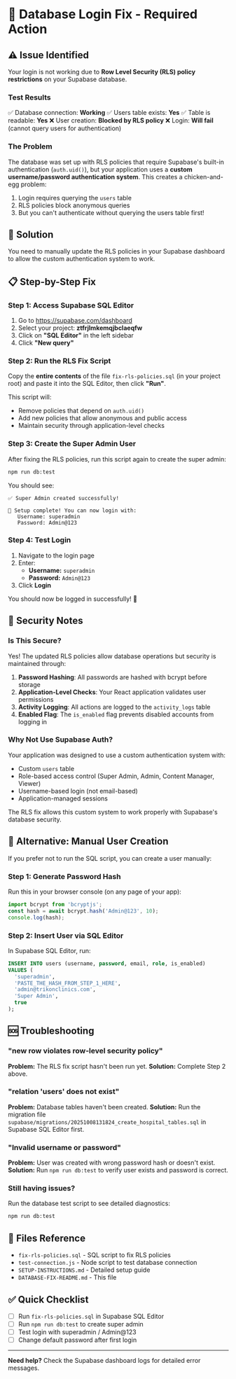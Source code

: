 # 🔧 Database Login Fix - Required Action

## ⚠️ Issue Identified

Your login is not working due to **Row Level Security (RLS) policy restrictions** on your Supabase database.

### Test Results
✅ Database connection: **Working**
✅ Users table exists: **Yes**
✅ Table is readable: **Yes**
❌ User creation: **Blocked by RLS policy**
❌ Login: **Will fail** (cannot query users for authentication)

### The Problem

The database was set up with RLS policies that require Supabase's built-in authentication (`auth.uid()`), but your application uses a **custom username/password authentication system**. This creates a chicken-and-egg problem:

1. Login requires querying the `users` table
2. RLS policies block anonymous queries
3. But you can't authenticate without querying the users table first!

## 🎯 Solution

You need to manually update the RLS policies in your Supabase dashboard to allow the custom authentication system to work.

## 📋 Step-by-Step Fix

### Step 1: Access Supabase SQL Editor

1. Go to https://supabase.com/dashboard
2. Select your project: **ztfrjlmkemqjbclaeqfw**
3. Click on **"SQL Editor"** in the left sidebar
4. Click **"New query"**

### Step 2: Run the RLS Fix Script

Copy the **entire contents** of the file `fix-rls-policies.sql` (in your project root) and paste it into the SQL Editor, then click **"Run"**.

This script will:
- Remove policies that depend on `auth.uid()`
- Add new policies that allow anonymous and public access
- Maintain security through application-level checks

### Step 3: Create the Super Admin User

After fixing the RLS policies, run this script again to create the super admin:

```bash
npm run db:test
```

You should see:
```
✅ Super Admin created successfully!

🎉 Setup complete! You can now login with:
   Username: superadmin
   Password: Admin@123
```

### Step 4: Test Login

1. Navigate to the login page
2. Enter:
   - **Username:** `superadmin`
   - **Password:** `Admin@123`
3. Click **Login**

You should now be logged in successfully! 🎉

## 🔐 Security Notes

### Is This Secure?

Yes! The updated RLS policies allow database operations but security is maintained through:

1. **Password Hashing**: All passwords are hashed with bcrypt before storage
2. **Application-Level Checks**: Your React application validates user permissions
3. **Activity Logging**: All actions are logged to the `activity_logs` table
4. **Enabled Flag**: The `is_enabled` flag prevents disabled accounts from logging in

### Why Not Use Supabase Auth?

Your application was designed to use a custom authentication system with:
- Custom `users` table
- Role-based access control (Super Admin, Admin, Content Manager, Viewer)
- Username-based login (not email-based)
- Application-managed sessions

The RLS fix allows this custom system to work properly with Supabase's database security.

## 📝 Alternative: Manual User Creation

If you prefer not to run the SQL script, you can create a user manually:

### Step 1: Generate Password Hash

Run this in your browser console (on any page of your app):

```javascript
import bcrypt from 'bcryptjs';
const hash = await bcrypt.hash('Admin@123', 10);
console.log(hash);
```

### Step 2: Insert User via SQL Editor

In Supabase SQL Editor, run:

```sql
INSERT INTO users (username, password, email, role, is_enabled)
VALUES (
  'superadmin',
  'PASTE_THE_HASH_FROM_STEP_1_HERE',
  'admin@trikonclinics.com',
  'Super Admin',
  true
);
```

## 🆘 Troubleshooting

### "new row violates row-level security policy"
**Problem:** The RLS fix script hasn't been run yet.
**Solution:** Complete Step 2 above.

### "relation 'users' does not exist"
**Problem:** Database tables haven't been created.
**Solution:** Run the migration file `supabase/migrations/20251008131824_create_hospital_tables.sql` in Supabase SQL Editor first.

### "Invalid username or password"
**Problem:** User was created with wrong password hash or doesn't exist.
**Solution:** Run `npm run db:test` to verify user exists and password is correct.

### Still having issues?
Run the database test script to see detailed diagnostics:

```bash
npm run db:test
```

## 📂 Files Reference

- `fix-rls-policies.sql` - SQL script to fix RLS policies
- `test-connection.js` - Node script to test database connection
- `SETUP-INSTRUCTIONS.md` - Detailed setup guide
- `DATABASE-FIX-README.md` - This file

## ✅ Quick Checklist

- [ ] Run `fix-rls-policies.sql` in Supabase SQL Editor
- [ ] Run `npm run db:test` to create super admin
- [ ] Test login with superadmin / Admin@123
- [ ] Change default password after first login

---

**Need help?** Check the Supabase dashboard logs for detailed error messages.
